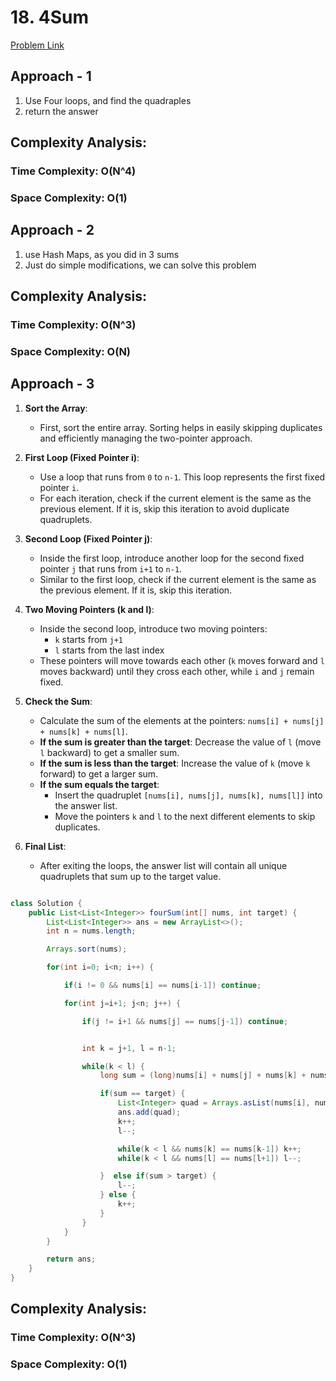 # 18. 4Sum

[Problem Link](https://leetcode.com/problems/4sum/)

## Approach - 1

1. Use Four loops, and find the quadraples
2. return the answer

## Complexity Analysis:

### Time Complexity: O(N^4)

### Space Complexity: O(1)

## Approach - 2

1. use Hash Maps, as you did in 3 sums
2. Just do simple modifications, we can solve this problem

## Complexity Analysis:

### Time Complexity: O(N^3)

### Space Complexity: O(N)

## Approach - 3

1. **Sort the Array**:

   - First, sort the entire array. Sorting helps in easily skipping duplicates and efficiently managing the two-pointer approach.

2. **First Loop (Fixed Pointer i)**:

   - Use a loop that runs from `0` to `n-1`. This loop represents the first fixed pointer `i`.
   - For each iteration, check if the current element is the same as the previous element. If it is, skip this iteration to avoid duplicate quadruplets.

3. **Second Loop (Fixed Pointer j)**:

   - Inside the first loop, introduce another loop for the second fixed pointer `j` that runs from `i+1` to `n-1`.
   - Similar to the first loop, check if the current element is the same as the previous element. If it is, skip this iteration.

4. **Two Moving Pointers (k and l)**:

   - Inside the second loop, introduce two moving pointers:
     - `k` starts from `j+1`
     - `l` starts from the last index
   - These pointers will move towards each other (`k` moves forward and `l` moves backward) until they cross each other, while `i` and `j` remain fixed.

5. **Check the Sum**:

   - Calculate the sum of the elements at the pointers: `nums[i] + nums[j] + nums[k] + nums[l]`.
   - **If the sum is greater than the target**: Decrease the value of `l` (move `l` backward) to get a smaller sum.
   - **If the sum is less than the target**: Increase the value of `k` (move `k` forward) to get a larger sum.
   - **If the sum equals the target**:
     - Insert the quadruplet `[nums[i], nums[j], nums[k], nums[l]]` into the answer list.
     - Move the pointers `k` and `l` to the next different elements to skip duplicates.

6. **Final List**:
   - After exiting the loops, the answer list will contain all unique quadruplets that sum up to the target value.

```Java

class Solution {
    public List<List<Integer>> fourSum(int[] nums, int target) {
        List<List<Integer>> ans = new ArrayList<>();
        int n = nums.length;

        Arrays.sort(nums);

        for(int i=0; i<n; i++) {

            if(i != 0 && nums[i] == nums[i-1]) continue;

            for(int j=i+1; j<n; j++) {

                if(j != i+1 && nums[j] == nums[j-1]) continue;


                int k = j+1, l = n-1;

                while(k < l) {
                    long sum = (long)nums[i] + nums[j] + nums[k] + nums[l];

                    if(sum == target) {
                        List<Integer> quad = Arrays.asList(nums[i], nums[j], nums[k], nums[l]);
                        ans.add(quad);
                        k++;
                        l--;

                        while(k < l && nums[k] == nums[k-1]) k++;
                        while(k < l && nums[l] == nums[l+1]) l--;

                    }  else if(sum > target) {
                        l--;
                    } else {
                        k++;
                    }
                }
            }
        }

        return ans;
    }
}

```

## Complexity Analysis:

### Time Complexity: O(N^3)

### Space Complexity: O(1)

